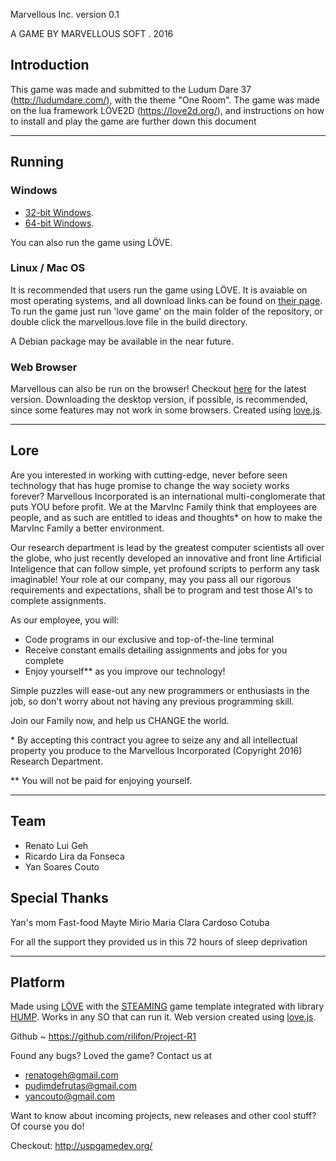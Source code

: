 Marvellous Inc. version 0.1

A GAME BY MARVELLOUS SOFT . 2016

## Introduction

This game was made and submitted to the Ludum Dare 37 (http://ludumdare.com/), with the theme "One Room". The game was made on the lua framework LÖVE2D (https://love2d.org/), and instructions on how to install and play the game are further down this document

----------------------------------------------------

## Running

### Windows

* [32-bit Windows](https://github.com/rilifon/Project-R1/raw/master/build/win32/marvellous-win32.zip).
* [64-bit Windows](https://github.com/rilifon/Project-R1/raw/master/build/win64/marvellous-win64.zip).

You can also run the game using LÖVE.

### Linux / Mac OS

It is recommended that users run the game using LÖVE. It is avaiable on most operating systems, and all download links can be found on [their page](https://love2d.org/).
To run the game just run 'love game' on the main folder of the repository, or double click the marvellous.love file in the build directory.

A Debian package may be available in the near future.

### Web Browser

Marvellous can also be run on the browser! Checkout [here](https://linux.ime.usp.br/~yancouto/stuff/marvellous/) for the latest version.
Downloading the desktop version, if possible, is recommended, since some features may not work in some browsers. Created using [love.js](https://github.com/TannerRogalsky/love.js).

----------------------------------------------------

## Lore

Are you interested in working with cutting-edge, never before seen technology that has huge promise to change the way society works forever? Marvellous Incorporated is an international multi-conglomerate that puts YOU before profit. We at the MarvInc Family think that employees are people, and as such are entitled to ideas and thoughts* on how to make the MarvInc Family a better environment.

Our research department is lead by the greatest computer scientists all over the globe, who just recently developed an innovative and front line Artificial Inteligence that can follow simple, yet profound scripts to perform any task imaginable! Your role at our company, may you pass all our rigorous requirements and expectations, shall be to program and test those AI's to complete assignments.

As our employee, you will:

- Code programs in our exclusive and top-of-the-line terminal
- Receive constant emails detailing assignments and jobs for you complete
- Enjoy yourself** as you improve our technology!

Simple puzzles will ease-out any new programmers or enthusiasts in the job, so don't worry about not having any previous programming skill.

Join our Family now, and help us CHANGE the world.

\* By accepting this contract you agree to seize any and all intellectual property you produce to the Marvellous Incorporated (Copyright 2016) Research Department.

** You will not be paid for enjoying yourself.

----------------------------------------------------

## Team

- Renato Lui Geh
- Ricardo Lira da Fonseca
- Yan Soares Couto

## Special Thanks

Yan's mom
Fast-food
Mayte Mirio
Maria Clara Cardoso
Cotuba

For all the support they provided us in this 72 hours of sleep deprivation

----------------------------------------------------


## Platform

Made using [LÖVE](https://love2d.org/) with the [STEAMING](https://github.com/uspgamedev/STEAMING) game template integrated with library [HUMP](http://hump.readthedocs.org/).
Works in any SO that can run it. Web version created using [love.js](https://github.com/TannerRogalsky/love.js).

Github
    ~ https://github.com/rilifon/Project-R1


Found any bugs? Loved the game? Contact us at

- renatogeh@gmail.com
- pudimdefrutas@gmail.com
- yancouto@gmail.com

Want to know about incoming projects, new releases and other cool stuff? Of course you do!

Checkout: http://uspgamedev.org/
